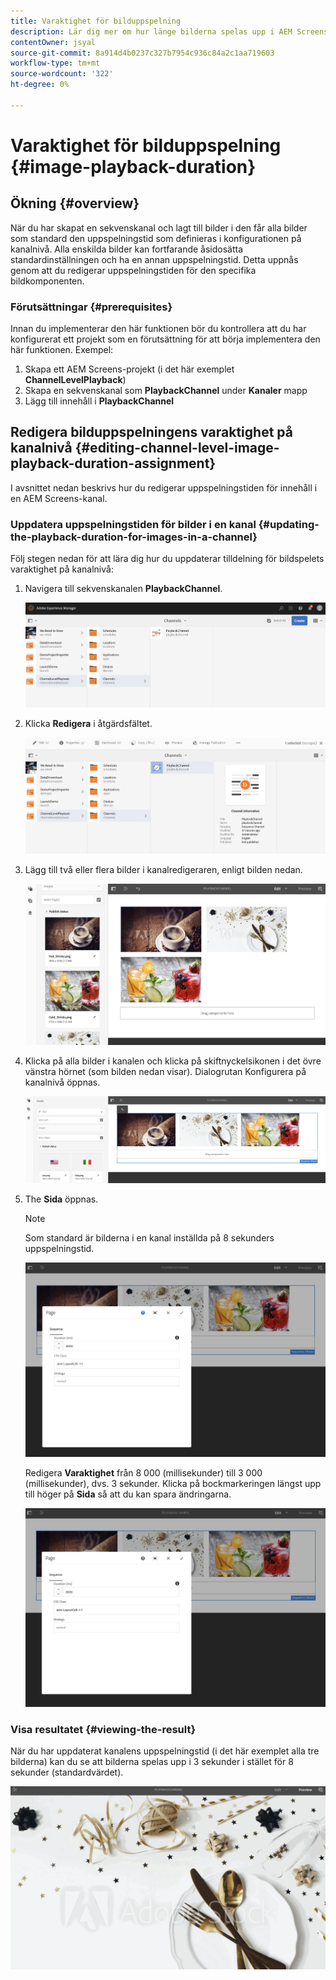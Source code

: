 ```yaml
---
title: Varaktighet för bilduppspelning
description: Lär dig mer om hur länge bilderna spelas upp i AEM Screens.
contentOwner: jsyal
source-git-commit: 8a914d4b0237c327b7954c936c84a2c1aa719603
workflow-type: tm+mt
source-wordcount: '322'
ht-degree: 0%

---
```



# Varaktighet för bilduppspelning {#image-playback-duration}

## Ökning {#overview}

När du har skapat en sekvenskanal och lagt till bilder i den får alla bilder som standard den uppspelningstid som definieras i konfigurationen på kanalnivå. Alla enskilda bilder kan fortfarande åsidosätta standardinställningen och ha en annan uppspelningstid. Detta uppnås genom att du redigerar uppspelningstiden för den specifika bildkomponenten.

### Förutsättningar {#prerequisites}

Innan du implementerar den här funktionen bör du kontrollera att du har konfigurerat ett projekt som en förutsättning för att börja implementera den här funktionen. Exempel:

1. Skapa ett AEM Screens-projekt (i det här exemplet **ChannelLevelPlayback**)
1. Skapa en sekvenskanal som **PlaybackChannel** under **Kanaler** mapp
1. Lägg till innehåll i **PlaybackChannel**

## Redigera bilduppspelningens varaktighet på kanalnivå {#editing-channel-level-image-playback-duration-assignment}

I avsnittet nedan beskrivs hur du redigerar uppspelningstiden för innehåll i en AEM Screens-kanal.

### Uppdatera uppspelningstiden för bilder i en kanal {#updating-the-playback-duration-for-images-in-a-channel}

Följ stegen nedan för att lära dig hur du uppdaterar tilldelning för bildspelets varaktighet på kanalnivå:

1. Navigera till sekvenskanalen **PlaybackChannel**.

   ![screen_shot_2019-06-24at62818pm](assets/screen_shot_2019-06-24at62818pm.png)

1. Klicka **Redigera** i åtgärdsfältet.

   ![screen_shot_2019-06-24at70141pm](assets/screen_shot_2019-06-24at70141pm.png)

1. Lägg till två eller flera bilder i kanalredigeraren, enligt bilden nedan.

   ![screen_shot_2019-06-24at90534pm](assets/screen_shot_2019-06-24at90534pm.png)

1. Klicka på alla bilder i kanalen och klicka på skiftnyckelsikonen i det övre vänstra hörnet (som bilden nedan visar). Dialogrutan Konfigurera på kanalnivå öppnas.

   ![screen_shot_2019-06-25at95945am](assets/screen_shot_2019-06-25at95945am.png)

1. The **Sida** öppnas.

   >[!NOTE]
   >
   >Som standard är bilderna i en kanal inställda på 8 sekunders uppspelningstid.

   ![screen_shot_2019-06-25at100343am](assets/screen_shot_2019-06-25at100343am.png)

   Redigera **Varaktighet** från 8 000 (millisekunder) till 3 000 (millisekunder), dvs. 3 sekunder. Klicka på bockmarkeringen längst upp till höger på **Sida** så att du kan spara ändringarna.

   ![screen_shot_2019-06-25at101527am](assets/screen_shot_2019-06-25at101527am.png)

### Visa resultatet {#viewing-the-result}

När du har uppdaterat kanalens uppspelningstid (i det här exemplet alla tre bilderna) kan du se att bilderna spelas upp i 3 sekunder i stället för 8 sekunder (standardvärdet).

![channel_preview](assets/channel_preview.gif)

